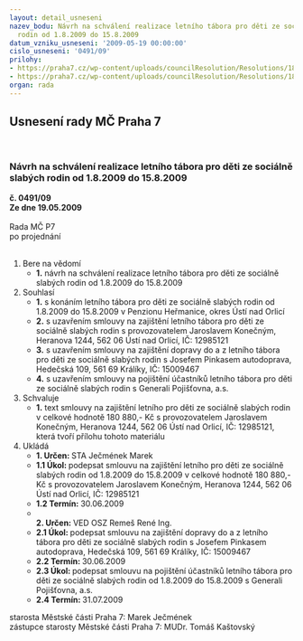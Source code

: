 ```yaml
---
layout: detail_usneseni
nazev_bodu: Návrh na schválení realizace letního tábora pro děti ze sociálně slabých
  rodin od 1.8.2009 do 15.8.2009
datum_vzniku_usneseni: '2009-05-19 00:00:00'
cislo_usneseni: '0491/09'
prilohy:
- https://praha7.cz/wp-content/uploads/councilResolution/Resolutions/18924/27-z%c3%a1pis_z_jedn%c3%a1n%c3%ad_komise_09.doc
- https://praha7.cz/wp-content/uploads/councilResolution/Resolutions/18924/27-n%c3%a1vrh_smlouvy_2009.doc
organ: rada
---
```

<div id="ucUsn_pList" class="usn">
	<span><h2>Usnesení rady MČ Praha 7 </h2>
<br></span><div class="standBody">
<span><h3>Návrh na schválení realizace letního tábora pro děti ze sociálně slabých rodin od 1.8.2009 do 15.8.2009</h3></span><div class="center">
		<strong>č. 0491/09</strong><br>
	</div>
<div class="center">
		<strong>Ze dne 19.05.2009</strong><br><br>
	</div>Rada MČ P7<br> po projednání<br><br><ol>
<li>Bere na vědomí<ul><li>
<strong>1.</strong> návrh na schválení realizace letního tábora pro děti ze sociálně slabých rodin od 1.8.2009 do 15.8.2009</li></ul>
</li>
<li>Souhlasí<ul>
<li>
<strong>1.</strong> s konáním letního tábora pro děti ze sociálně slabých rodin od 1.8.2009 do 15.8.2009 v Penzionu Heřmanice, okres Ústí nad Orlicí</li>
<li>
<strong>2.</strong> s uzavřením smlouvy na zajištění letního tábora pro děti ze sociálně slabých rodin s provozovatelem Jaroslavem Konečným, Heranova 1244, 562 06  Ústí nad Orlicí, IČ: 12985121</li>
<li>
<strong>3.</strong> s uzavřením smlouvy na zajištění dopravy do a z letního tábora pro děti ze sociálně slabých rodin s Josefem Pinkasem autodoprava, Hedečská 109, 561 69 Králíky, IČ: 15009467</li>
<li>
<strong>4.</strong> s uzavřením smlouvy na pojištění účastníků letního tábora pro děti ze sociálně slabých rodin s Generali Pojišťovna, a.s.</li>
</ul>
</li>
<li>Schvaluje<ul><li>
<strong>1.</strong> text smlouvy na zajištění letního pro děti ze sociálně slabých rodin v celkové hodnotě 180 880,- Kč s provozovatelem Jaroslavem Konečným, Heranova 1244, 562 06  Ústí nad Orlicí, IČ: 12985121, která tvoří přílohu tohoto materiálu </li></ul>
</li>
<li>Ukládá<ul>
<li>
<strong>1. Určen: </strong>STA Ječmének Marek</li>
<li>
<strong>1.1 Úkol: </strong>podepsat smlouvu na zajištění letního pro děti ze sociálně slabých rodin od 1.8.2009 do 15.8.2009 v celkové hodnotě 180 880,- Kč s provozovatelem Jaroslavem Konečným, Heranova 1244, 562 06  Ústí nad Orlicí, IČ: 12985121</li>
<li>
<strong>1.2 Termín: </strong>30.06.2009</li>
<li>
<strong><br>2. Určen: </strong>VED OSZ Remeš René Ing.</li>
<li>
<strong>2.1 Úkol: </strong>podepsat smlouvu na zajištění dopravy do a z letního tábora pro děti ze sociálně slabých rodin s Josefem Pinkasem autodoprava, Hedečská 109, 561 69 Králíky, IČ: 15009467  </li>
<li>
<strong>2.2 Termín: </strong>30.06.2009</li>
<li>
<strong>2.3 Úkol: </strong>podepsat smlouvu na pojištění účastníků letního tábora pro děti ze sociálně slabých rodin od 1.8.2009 do 15.8.2009 s Generali Pojišťovna, a.s.</li>
<li>
<strong>2.4 Termín: </strong>31.07.2009</li>
</ul>
</li>
</ol>starosta Městské části Praha 7: Marek Ječmének<br>zástupce starosty Městské části Praha 7: MUDr. Tomáš Kaštovský 
</div>
</div>